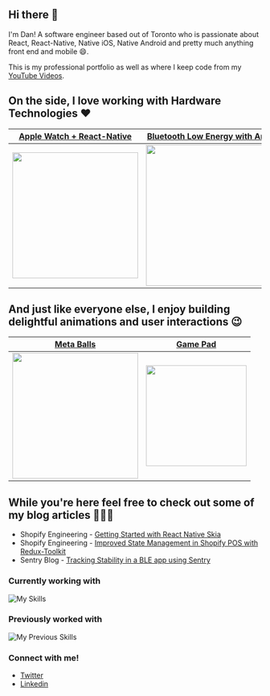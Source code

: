 ## Hi there 👋 

I'm Dan! A software engineer based out of Toronto who is passionate about React, React-Native, Native iOS, Native Android and pretty much anything front end and mobile 😄. 

This is my professional portfolio as well as where I keep code from my <a href="https://www.youtube.com/channel/UC4Lepw3SuzwYWcHQ6SDPlEQ">YouTube Videos</a>.

## On the side, I love working with Hardware Technologies ❤️

| [Apple Watch + React-Native](https://github.com/friyiajr/RealtimeWatchApp) | [Bluetooth Low Energy with Arduino](https://github.com/friyiajr/ArduinoBLESample) |
|----|-----|
| <img src="https://github.com/friyiajr/friyiajr/assets/48887088/2fb59f19-3069-4eb7-85d3-226980070e10" width="250"> | <img src="https://github.com/friyiajr/friyiajr/assets/48887088/2c537b80-5871-4bdc-b390-b9796acb592a" width="280">  
    

## And just like everyone else, I enjoy building delightful animations and user interactions 😉

| [Meta Balls](https://github.com/friyiajr/SkiaAnimationShowcase/blob/main/src/Shaders/MetaballShader/index.tsx) | [Game Pad](https://github.com/friyiajr/RNSkiaArcadePad/blob/main/App.tsx) |
|----|----|
| <img src="https://github.com/friyiajr/friyiajr/assets/48887088/c16332a9-2bfd-46ea-bec9-54490f9f28dd" width="250"> | <img src="https://github.com/friyiajr/friyiajr/assets/48887088/6f07d708-e264-4e2d-9365-3800edcaa0bd" width="200"> |

    





## While you're here feel free to check out some of my blog articles 👨🏻‍💻
* Shopify Engineering - [Getting Started with React Native Skia](https://shopify.engineering/getting-started-with-react-native-skia)
* Shopify Engineering - [Improved State Management in Shopify POS with Redux-Toolkit](https://shopify.engineering/react-redux-toolkit-migration)
* Sentry Blog - [Tracking Stability in a BLE app using Sentry](https://blog.sentry.io/tracking-stability-in-a-bluetooth-low-energy-based-react-native-app)

### Currently working with

![My Skills](https://skillicons.dev/icons?i=ts,js,react,redux,jest,graphql,github)

### Previously worked with

![My Previous Skills](https://skillicons.dev/icons?i=flutter,dart,swift,html,css,java,cpp)

### Connect with me!

* [Twitter](https://twitter.com/wa2goose)
* [Linkedin](https://www.linkedin.com/in/thefriyia/)

